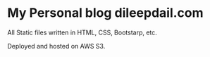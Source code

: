 # My Personal blog dileepdail.com

All Static files written in HTML, CSS, Bootstarp, etc.

Deployed and hosted on AWS S3.
